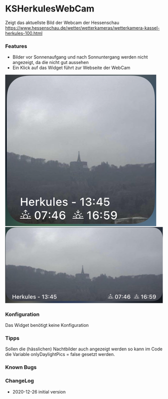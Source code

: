 # KSHerkulesWebCam
Zeigt das aktuellste Bild der Webcam der Hessenschau
https://www.hessenschau.de/wetter/wetterkameras/wetterkamera-kassel-herkules-100.html


### Features
- Bilder vor Sonnenaufgang und nach Sonnuntergang werden nicht angezeigt, da die nicht gut aussehen
- Ein Klick auf das Widget führt zur Webseite der WebCam

![](KSHerkulesWebCamSmall.jpg) 
![](KSHerkulesWebCamMedium.jpg)

### Konfiguration
Das Widget benötigt keine Konfiguration

### Tipps
Sollen die (hässlichen) Nachtbilder auch angezeigt werden so kann im Code die Variable onlyDaylightPics = false gesetzt werden.


### Known Bugs


### ChangeLog
- 2020-12-26 initial version
